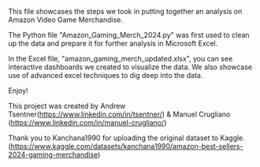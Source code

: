 This file showcases the steps we took in putting together an analysis on Amazon Video Game Merchandise.

The Python file "Amazon_Gaming_Merch_2024.py" was first used to clean up the data and prepare it for further analysis in Microsoft Excel.

In the Excel file, "amazon_gaming_merch_updated.xlsx", you can see interactive dashboards we created to visualize the data. We also showcase use of advanced excel techniques to dig deep into the data.

Enjoy!

This project was created by Andrew Tsentner(https://www.linkedin.com/in/tsentner/) & Manuel Crugliano (https://www.linkedin.com/in/manuel-crugliano/)

Thank you to Kanchana1990 for uploading the original dataset to Kaggle. (https://www.kaggle.com/datasets/kanchana1990/amazon-best-sellers-2024-gaming-merchandise)

